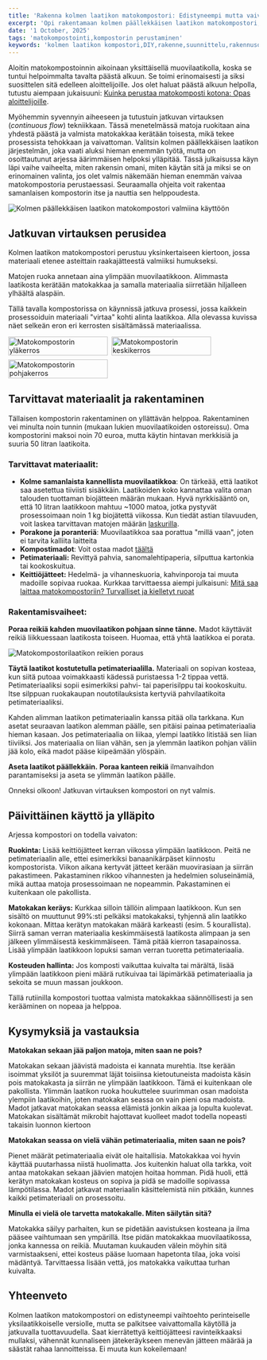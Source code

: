 ```yaml
---
title: 'Rakenna kolmen laatikon matokompostori: Edistyneempi mutta vaivaton matokompostori'
excerpt: 'Opi rakentamaan kolmen päällekkäisen laatikon matokompostori, joka perustuu jatkuvaan virtaukseen. Tämä helppohoitoinen järjestelmä tuottaa valmista matokakkaa ja on äärimmäisen helppohoitoinen.'
date: '1 October, 2025'
tags: 'matokompostointi,kompostorin perustaminen'
keywords: 'kolmen laatikon kompostori,DIY,rakenne,suunnittelu,rakennusohje,matokomposti,kompostimadot,kerroksellinen järjestelmä,käyttö,huolto,tehokkuus,keittiöjäte,biojäte,lannoite,kestävä ratkaisu,askartelu,kotikompostointi,käytännöllisyys,ravinnekierto,omatoimisuus,projekti'
---
```


Aloitin matokompostoinnin aikoinaan yksittäisellä muovilaatikolla, koska se tuntui helpoimmalta tavalta päästä alkuun. Se toimi erinomaisesti ja siksi suosittelen sitä edelleen aloittelijoille. Jos olet haluat päästä alkuun helpolla, tutustu aiempaan jukaisuuni: [Kuinka perustaa matokomposti kotona: Opas aloittelijoille](https://www.luomuliero.fi/blogi/julkaisu/kuinka-perustaa-matokomposti-kotona-opas-aloittelijoille).

Myöhemmin syvennyin aiheeseen ja tutustuin jatkuvan virtauksen (_continuous flow_) tekniikkaan. Tässä menetelmässä matoja ruokitaan aina yhdestä päästä ja valmista matokakkaa kerätään toisesta, mikä tekee prosessista tehokkaan ja vaivattoman. Valitsin kolmen päällekkäisen laatikon järjestelmän, joka vaati aluksi hieman enemmän työtä, mutta on osoittautunut arjessa äärimmäisen helpoksi ylläpitää. Tässä julkaisussa käyn läpi vaihe vaiheelta, miten rakensin omani, miten käytän sitä ja miksi se on erinomainen valinta, jos olet valmis näkemään hieman enemmän vaivaa matokompostoria perustaessasi. Seuraamalla ohjeita voit rakentaa samanlaisen kompostorin itse ja nauttia sen helppoudesta.

<picture>
  <source srcset="/images/posts/kolmen-laatikon-matokompostori-edistyneempi-helppohoitoinen/kolmen_laatikon_kompostori-800.avif 800w, /images/posts/kolmen-laatikon-matokompostori-edistyneempi-helppohoitoinen/kolmen_laatikon_kompostori-1200.avif 1200w" type="image/avif">
  <source srcset="/images/posts/kolmen-laatikon-matokompostori-edistyneempi-helppohoitoinen/kolmen_laatikon_kompostori-800.webp 800w, /images/posts/kolmen-laatikon-matokompostori-edistyneempi-helppohoitoinen/kolmen_laatikon_kompostori-1200.webp 1200w" type="image/webp">
  <img src="/images/posts/kolmen-laatikon-matokompostori-edistyneempi-helppohoitoinen/kolmen_laatikon_kompostori-800.jpg" srcset="/images/posts/kolmen-laatikon-matokompostori-edistyneempi-helppohoitoinen/kolmen_laatikon_kompostori-800.jpg 800w, /images/posts/kolmen-laatikon-matokompostori-edistyneempi-helppohoitoinen/kolmen_laatikon_kompostori-1200.jpg 1200w" alt="Kolmen päällekkäisen laatikon matokompostori valmiina käyttöön" sizes="(max-width: 600px) 100vw, 800px" style="max-width:100%;height:auto;" loading="lazy">
</picture>

## Jatkuvan virtauksen perusidea

Kolmen laatikon matokompostori perustuu yksinkertaiseen kiertoon, jossa materiaali etenee asteittain raakajätteestä valmiiksi humukseksi.

Matojen ruoka annetaan aina ylimpään muovilaatikkoon. Alimmasta laatikosta kerätään matokakkaa ja samalla materiaalia siirretään hiljalleen ylhäältä alaspäin.

Tällä tavalla kompostorissa on käynnissä jatkuva prosessi, jossa kaikkein prosessoiduin materiaali "virtaa" kohti alinta laatikkoa. Alla olevassa kuvissa näet selkeän eron eri kerrosten sisältämässä materiaalissa.

<div style="display:flex;flex-wrap:wrap;gap:0.5rem;max-width:100%;">
  <picture style="flex:1 1 calc(33.333% - 0.5rem);max-width:calc(33.333% - 0.5rem);display:block;min-width:200px;">
    <source srcset="/images/posts/kolmen-laatikon-matokompostori-edistyneempi-helppohoitoinen/matokompostori_ylakerros-800.avif 800w, /images/posts/kolmen-laatikon-matokompostori-edistyneempi-helppohoitoinen/matokompostori_ylakerros-1200.avif 1200w" type="image/avif">
    <source srcset="/images/posts/kolmen-laatikon-matokompostori-edistyneempi-helppohoitoinen/matokompostori_ylakerros-800.webp 800w, /images/posts/kolmen-laatikon-matokompostori-edistyneempi-helppohoitoinen/matokompostori_ylakerros-1200.webp 1200w" type="image/webp">
    <img src="/images/posts/kolmen-laatikon-matokompostori-edistyneempi-helppohoitoinen/matokompostori_ylakerros-800.jpg"
         srcset="/images/posts/kolmen-laatikon-matokompostori-edistyneempi-helppohoitoinen/matokompostori_ylakerros-800.jpg 800w, /images/posts/kolmen-laatikon-matokompostori-edistyneempi-helppohoitoinen/matokompostori_ylakerros-1200.jpg 1200w"
         alt="Matokompostorin yläkerros"
         sizes="(max-width: 900px) 100vw, 33vw"
         style="width:100%;height:auto;display:block;"
         loading="lazy" decoding="async">
  </picture>

  <picture style="flex:1 1 calc(33.333% - 0.5rem);max-width:calc(33.333% - 0.5rem);display:block;min-width:200px;">
    <source srcset="/images/posts/kolmen-laatikon-matokompostori-edistyneempi-helppohoitoinen/matokompostori_keskikerros-800.avif 800w, /images/posts/kolmen-laatikon-matokompostori-edistyneempi-helppohoitoinen/matokompostori_keskikerros-1200.avif 1200w" type="image/avif">
    <source srcset="/images/posts/kolmen-laatikon-matokompostori-edistyneempi-helppohoitoinen/matokompostori_keskikerros-800.webp 800w, /images/posts/kolmen-laatikon-matokompostori-edistyneempi-helppohoitoinen/matokompostori_keskikerros-1200.webp 1200w" type="image/webp">
    <img src="/images/posts/kolmen-laatikon-matokompostori-edistyneempi-helppohoitoinen/matokompostori_keskikerros-800.jpg"
         srcset="/images/posts/kolmen-laatikon-matokompostori-edistyneempi-helppohoitoinen/matokompostori_keskikerros-800.jpg 800w, /images/posts/kolmen-laatikon-matokompostori-edistyneempi-helppohoitoinen/matokompostori_keskikerros-1200.jpg 1200w"
         alt="Matokompostorin keskikerros"
         sizes="(max-width: 900px) 100vw, 33vw"
         style="width:100%;height:auto;display:block;"
         loading="lazy" decoding="async">
  </picture>

  <picture style="flex:1 1 calc(33.333% - 0.5rem);max-width:calc(33.333% - 0.5rem);display:block;min-width:200px;">
    <source srcset="/images/posts/kolmen-laatikon-matokompostori-edistyneempi-helppohoitoinen/matokompostori_pohjakerros-800.avif 800w, /images/posts/kolmen-laatikon-matokompostori-edistyneempi-helppohoitoinen/matokompostori_pohjakerros-1200.avif 1200w" type="image/avif">
    <source srcset="/images/posts/kolmen-laatikon-matokompostori-edistyneempi-helppohoitoinen/matokompostori_pohjakerros-800.webp 800w, /images/posts/kolmen-laatikon-matokompostori-edistyneempi-helppohoitoinen/matokompostori_pohjakerros-1200.webp 1200w" type="image/webp">
    <img src="/images/posts/kolmen-laatikon-matokompostori-edistyneempi-helppohoitoinen/matokompostori_pohjakerros-800.jpg"
         srcset="/images/posts/kolmen-laatikon-matokompostori-edistyneempi-helppohoitoinen/matokompostori_pohjakerros-800.jpg 800w, /images/posts/kolmen-laatikon-matokompostori-edistyneempi-helppohoitoinen/matokompostori_pohjakerros-1200.jpg 1200w"
         alt="Matokompostorin pohjakerros"
         sizes="(max-width: 900px) 100vw, 33vw"
         style="width:100%;height:auto;display:block;"
         loading="lazy" decoding="async">
  </picture>
</div>

## Tarvittavat materiaalit ja rakentaminen

Tällaisen kompostorin rakentaminen on yllättävän helppoa. Rakentaminen vei minulta noin tunnin (mukaan lukien muovilaatikoiden ostoreissu). Oma kompostorini maksoi noin 70 euroa, mutta käytin hintavan merkkisiä ja suuria 50 litran laatikoita.

### Tarvittavat materiaalit:

- **Kolme samanlaista kannellista muovilaatikkoa**: On tärkeää, että laatikot saa asetettua tiiviisti sisäkkäin. Laatikoiden koko kannattaa valita oman talouden tuottaman biojätteen määrän mukaan. Hyvä nyrkkisääntö on, että 10 litran laatikkoon mahtuu ~1000 matoa, jotka pystyvät prosessoimaan noin 1 kg biojätettä viikossa. Kun tiedät astian tilavuuden, voit laskea tarvittavan matojen määrän [laskurilla](https://www.luomuliero.fi/matolaskuri).
- **Porakone ja poranteriä**: Muovilaatikkoa saa porattua "millä vaan", joten ei tarvita kalliita laitteita
- **Kompostimadot**: Voit ostaa madot [täältä](https://www.luomuliero.fi/madot)
- **Petimateriaali:** Revittyä pahvia, sanomalehtipaperia, silputtua kartonkia tai kookoskuitua.
- **Keittiöjätteet:** Hedelmä- ja vihanneskuoria, kahvinporoja tai muuta madoille sopivaa ruokaa. Kurkkaa tarvittaessa aiempi julkaisuni: [Mitä saa laittaa matokompostoriin? Turvalliset ja kielletyt ruoat](https://www.luomuliero.fi/blogi/julkaisu/mita-saa-laittaa-matokompostoriin-turvalliset-ja-kielletyt-ruoat)

### Rakentamisvaiheet:

**Poraa reikiä kahden muovilaatikon pohjaan sinne tänne.** Madot käyttävät reikiä liikkuessaan laatikosta toiseen. Huomaa, että yhtä laatikkoa ei porata.

<picture>
  <source srcset="/images/posts/kolmen-laatikon-matokompostori-edistyneempi-helppohoitoinen/kolmen_laatikon_kompostori_poraus-800.avif 800w, /images/posts/kolmen-laatikon-matokompostori-edistyneempi-helppohoitoinen/kolmen_laatikon_kompostori_poraus-1200.avif 1200w" type="image/avif">
  <source srcset="/images/posts/kolmen-laatikon-matokompostori-edistyneempi-helppohoitoinen/kolmen_laatikon_kompostori_poraus-800.webp 800w, /images/posts/kolmen-laatikon-matokompostori-edistyneempi-helppohoitoinen/kolmen_laatikon_kompostori_poraus-1200.webp 1200w" type="image/webp">
  <img src="/images/posts/kolmen-laatikon-matokompostori-edistyneempi-helppohoitoinen/kolmen_laatikon_kompostori_poraus-800.jpg" srcset="/images/posts/kolmen-laatikon-matokompostori-edistyneempi-helppohoitoinen/kolmen_laatikon_kompostori_poraus-800.jpg 800w, /images/posts/kolmen-laatikon-matokompostori-edistyneempi-helppohoitoinen/kolmen_laatikon_kompostori_poraus-1200.jpg 1200w" alt="Matokompostorilaatikon reikien poraus" sizes="(max-width: 600px) 100vw, 800px" style="max-width:300px;height:auto;" loading="lazy">
</picture>

**Täytä laatikot kostutetulla petimateriaalilla.** Materiaali on sopivan kosteaa, kun siitä putoaa voimakkaasti kädessä puristaessa 1-2 tippaa vettä. Petimateriaaliksi sopii esimerkiksi pahvi- tai paperisilppu tai kookoskuitu. Itse silppuan ruokakaupan noutotilauksista kertyviä pahvilaatikoita petimateriaaliksi.

<aside>Kahden alimman laatikon petimateriaalin kanssa pitää olla tarkkana. Kun asetat seuraavan laatikon alemman päälle, sen pitäisi painaa petimateriaalia hieman kasaan. Jos petimateriaalia on liikaa, ylempi laatikko litistää sen liian tiiviiksi. Jos materiaalia on liian vähän, sen ja ylemmän laatikon pohjan väliin jää kolo, eikä madot pääse kiipeämään ylöspäin.</aside>

**Aseta laatikot päällekkäin.** **Poraa kanteen reikiä** ilmanvaihdon parantamiseksi ja aseta se ylimmän laatikon päälle.

Onneksi olkoon! Jatkuvan virtauksen kompostori on nyt valmis.

## Päivittäinen käyttö ja ylläpito

Arjessa kompostori on todella vaivaton:

**Ruokinta:** Lisää keittiöjätteet kerran viikossa ylimpään laatikkoon. Peitä ne petimateriaalin alle, ettei esimerkiksi banaanikärpäset kiinnostu kompostorista. Viikon aikana kertyvät jätteet kerään muovirasiaan ja siirrän pakastimeen. Pakastaminen rikkoo vihannesten ja hedelmien soluseinämiä, mikä auttaa matoja prosessoimaan ne nopeammin. Pakastaminen ei kuitenkaan ole pakollista.

**Matokakan keräys:** Kurkkaa silloin tällöin alimpaan laatikkoon. Kun sen sisältö on muuttunut 99%:sti pelkäksi matokakaksi, tyhjennä alin laatikko kokonaan. Mittaa kerätyn matokakan määrä karkeasti (esim. 5 kourallista). Siirrä saman verran materiaalia keskimmäisestä laatikosta alimpaan ja sen jälkeen ylimmäisestä keskimmäiseen. Tämä pitää kierron tasapainossa. Lisää ylimpään laatikkoon lopuksi saman verran tuoretta petimateriaalia.

**Kosteuden hallinta:** Jos komposti vaikuttaa kuivalta tai märältä, lisää ylimpään laatikkoon pieni määrä rutikuivaa tai läpimärkää petimateriaalia ja sekoita se muun massan joukkoon.

Tällä rutiinilla kompostori tuottaa valmista matokakkaa säännöllisesti ja sen kerääminen on nopeaa ja helppoa.

## Kysymyksiä ja vastauksia

**Matokakan sekaan jää paljon matoja, miten saan ne pois?**

Matokakan sekaan jäävistä madoista ei kannata murehtia. Itse kerään isoimmat yksilöt ja suuremmat läjät toisiinsa kietoutuneista madoista käsin pois matokakasta ja siirrän ne ylimpään laatikkoon. Tämä ei kuitenkaan ole pakollista. Ylimmän laatikon ruoka houkuttelee suurimman osan madoista ylempiin laatikoihin, joten matokakan seassa on vain pieni osa madoista. Madot jatkavat matokakan seassa elämistä jonkin aikaa ja lopulta kuolevat. Matokakan sisältämät mikrobit hajottavat kuolleet madot todella nopeasti takaisin luonnon kiertoon

**Matokakan seassa on vielä vähän petimateriaalia, miten saan ne pois?**

Pienet määrät petimateriaalia eivät ole haitallisia. Matokakkaa voi hyvin käyttää puutarhassa niistä huolimatta. Jos kuitenkin haluat olla tarkka, voit antaa matokakan sekaan jäävien matojen hoitaa homman. Pidä huoli, että kerätyn matokakan kosteus on sopiva ja pidä se madoille sopivassa lämpötilassa. Madot jatkavat materiaalin käsittelemistä niin pitkään, kunnes kaikki petimateriaali on prosessoitu.

**Minulla ei vielä ole tarvetta matokakalle. Miten säilytän sitä?**

Matokakka säilyy parhaiten, kun se pidetään aavistuksen kosteana ja ilma pääsee vaihtumaan sen ympärillä. Itse pidän matokakkaa muovilaatikossa, jonka kannessa on reikiä. Muutaman kuukauden välein möyhin sitä varmistaakseni, ettei kosteus pääse luomaan hapetonta tilaa, joka voisi mädäntyä. Tarvittaessa lisään vettä, jos matokakka vaikuttaa turhan kuivalta.

## Yhteenveto

Kolmen laatikon matokompostori on edistyneempi vaihtoehto perinteiselle yksilaatikkoiselle versiolle, mutta se palkitsee vaivattomalla käytöllä ja jatkuvalla tuottavuudella. Saat kierrätettyä keittiöjätteesi ravinteikkaaksi mullaksi, vähennät kunnaliseen jätekeräykseen menevän jätteen määrää ja säästät rahaa lannoitteissa. Ei muuta kun kokeilemaan!
